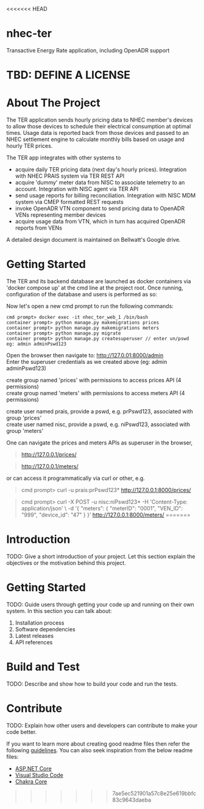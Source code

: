 <<<<<<< HEAD
# nhec-ter
Transactive Energy Rate application, including OpenADR support

# TBD: DEFINE A LICENSE  

# About The Project
The TER application sends hourly pricing data to NHEC member's devices to allow those devices to schedule their 
electrical consumption at optimal times. Usage data is reported back from those devices and passed to an NHEC
settlement engine to calculate monthly bills based on usage and hourly TER prices.

The TER app integrates with other systems to 
* acquire daily TER pricing data (next day's hourly prices). Integration with NHEC PRAIS system via TER REST API
* acquire 'dummy' meter data from NISC to associate telemetry to an account. Integration with NISC agent via TER API
* send usage reports for billing reconciliation. Integration with NISC MDM system via CMEP formatted REST requests
* invoke OpenADR VTN component to send pricing data to OpenADR VENs representing member devices
* acquire usage data from VTN, which in turn has acquired OpenADR reports from VENs

A detailed design document is maintained on Bellwatt's Google drive.

# Getting Started
The TER and its backend database are launched as docker containers via 'docker compose up' at the cmd line at the project
root. Once running, configuration of the database and users is performed as so:

Now let's open a new cmd prompt to run the following commands:
```
cmd prompt> docker exec -it nhec_ter_web_1 /bin/bash
container prompt> python manage.py makemigrations prices
container prompt> python manage.py makemigrations meters
container prompt> python manage.py migrate
container prompt> python manage.py createsuperuser // enter un/pswd eg: admin adminPswd123
```

Open the browser then navigate to: http://127.0.01:8000/admin <br/>
Enter the superuser credentials as we created above (eg: admin adminPswd123)

create group named 'prices' with permissions to access prices API (4 permissions)<br/>
create group named 'meters' with permissions to access meters API (4 permissions)<br/>

create user named prais, provide a pswd, e.g. prPswd123, associated with group 'prices'<br/>
create user named nisc, provide a pswd, e.g. niPswd123, associated with group 'meters'<br/>

One can navigate the prices and meters APIs as superuser in the browser, 

> http://127.0.0.1/prices/

> http://127.0.0.1/meters/

or can access it programmatically via curl or
other, e.g.

> cmd prompt> curl -u prais:prPswd123* http://127.0.0.1:8000/prices/

> cmd prompt> curl -X POST  -u nisc:niPswd123* -H 'Content-Type: application/json' \\
-d '{ "meters": { "meterID": "0001", "VEN_ID": "999", "device_id": "47" } }' http://127.0.0.1:8000/meters/
=======
# Introduction 
TODO: Give a short introduction of your project. Let this section explain the objectives or the motivation behind this project. 

# Getting Started
TODO: Guide users through getting your code up and running on their own system. In this section you can talk about:
1.	Installation process
2.	Software dependencies
3.	Latest releases
4.	API references

# Build and Test
TODO: Describe and show how to build your code and run the tests. 

# Contribute
TODO: Explain how other users and developers can contribute to make your code better. 

If you want to learn more about creating good readme files then refer the following [guidelines](https://docs.microsoft.com/en-us/azure/devops/repos/git/create-a-readme?view=azure-devops). You can also seek inspiration from the below readme files:
- [ASP.NET Core](https://github.com/aspnet/Home)
- [Visual Studio Code](https://github.com/Microsoft/vscode)
- [Chakra Core](https://github.com/Microsoft/ChakraCore)
>>>>>>> 7ae5ec521901a57c8e25e619bbfc83c9643daeba
